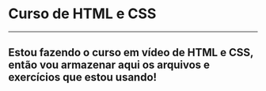 # Curso de HTML e CSS
***
## Estou fazendo o curso em vídeo de HTML e CSS, então vou armazenar aqui os arquivos e exercícios que estou usando!
